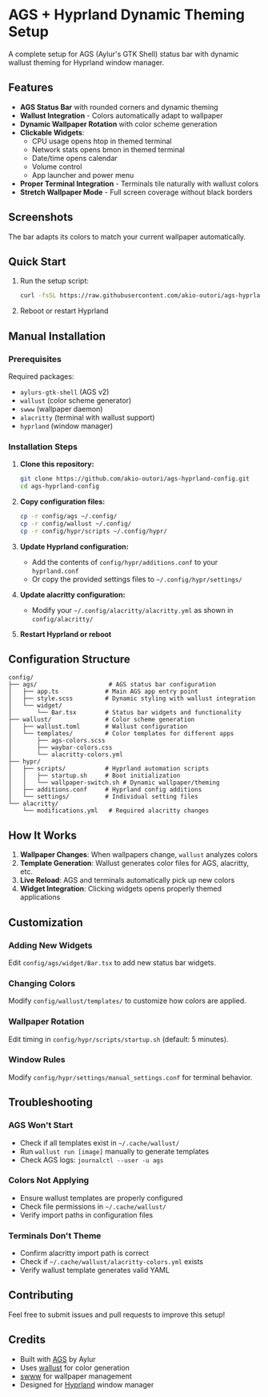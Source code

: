 # AGS + Hyprland Dynamic Theming Setup

A complete setup for AGS (Aylur's GTK Shell) status bar with dynamic wallust theming for Hyprland window manager.

## Features

- **AGS Status Bar** with rounded corners and dynamic theming
- **Wallust Integration** - Colors automatically adapt to wallpaper
- **Dynamic Wallpaper Rotation** with color scheme generation
- **Clickable Widgets**: 
  - CPU usage opens htop in themed terminal
  - Network stats opens bmon in themed terminal  
  - Date/time opens calendar
  - Volume control
  - App launcher and power menu
- **Proper Terminal Integration** - Terminals tile naturally with wallust colors
- **Stretch Wallpaper Mode** - Full screen coverage without black borders

## Screenshots

The bar adapts its colors to match your current wallpaper automatically.

## Quick Start

1. Run the setup script:
   ```bash
   curl -fsSL https://raw.githubusercontent.com/akio-outori/ags-hyprland-config/main/install.sh | bash
   ```

2. Reboot or restart Hyprland

## Manual Installation

### Prerequisites

Required packages:
- `aylurs-gtk-shell` (AGS v2)
- `wallust` (color scheme generator)
- `swww` (wallpaper daemon)
- `alacritty` (terminal with wallust support)
- `hyprland` (window manager)

### Installation Steps

1. **Clone this repository:**
   ```bash
   git clone https://github.com/akio-outori/ags-hyprland-config.git
   cd ags-hyprland-config
   ```

2. **Copy configuration files:**
   ```bash
   cp -r config/ags ~/.config/
   cp -r config/wallust ~/.config/
   cp -r config/hypr/scripts ~/.config/hypr/
   ```

3. **Update Hyprland configuration:**
   - Add the contents of `config/hypr/additions.conf` to your `hyprland.conf`
   - Or copy the provided settings files to `~/.config/hypr/settings/`

4. **Update alacritty configuration:**
   - Modify your `~/.config/alacritty/alacritty.yml` as shown in `config/alacritty/`

5. **Restart Hyprland or reboot**

## Configuration Structure

```
config/
├── ags/                    # AGS status bar configuration
│   ├── app.ts             # Main AGS app entry point
│   ├── style.scss         # Dynamic styling with wallust integration
│   └── widget/
│       └── Bar.tsx        # Status bar widgets and functionality
├── wallust/               # Color scheme generation
│   ├── wallust.toml       # Wallust configuration
│   └── templates/         # Color templates for different apps
│       ├── ags-colors.scss
│       ├── waybar-colors.css
│       └── alacritty-colors.yml
├── hypr/
│   ├── scripts/           # Hyprland automation scripts
│   │   ├── startup.sh     # Boot initialization
│   │   └── wallpaper-switch.sh # Dynamic wallpaper/theming
│   ├── additions.conf     # Hyprland config additions
│   └── settings/          # Individual setting files
└── alacritty/
    └── modifications.yml   # Required alacritty changes
```

## How It Works

1. **Wallpaper Changes**: When wallpapers change, `wallust` analyzes colors
2. **Template Generation**: Wallust generates color files for AGS, alacritty, etc.
3. **Live Reload**: AGS and terminals automatically pick up new colors
4. **Widget Integration**: Clicking widgets opens properly themed applications

## Customization

### Adding New Widgets

Edit `config/ags/widget/Bar.tsx` to add new status bar widgets.

### Changing Colors

Modify `config/wallust/templates/` to customize how colors are applied.

### Wallpaper Rotation

Edit timing in `config/hypr/scripts/startup.sh` (default: 5 minutes).

### Window Rules

Modify `config/hypr/settings/manual_settings.conf` for terminal behavior.

## Troubleshooting

### AGS Won't Start
- Check if all templates exist in `~/.cache/wallust/`
- Run `wallust run [image]` manually to generate templates
- Check AGS logs: `journalctl --user -u ags`

### Colors Not Applying
- Ensure wallust templates are properly configured
- Check file permissions in `~/.cache/wallust/`
- Verify import paths in configuration files

### Terminals Don't Theme
- Confirm alacritty import path is correct
- Check if `~/.cache/wallust/alacritty-colors.yml` exists
- Verify wallust template generates valid YAML

## Contributing

Feel free to submit issues and pull requests to improve this setup!

## Credits

- Built with [AGS](https://github.com/Aylur/ags) by Aylur
- Uses [wallust](https://codeberg.org/explosion-mental/wallust) for color generation
- [swww](https://github.com/Horus645/swww) for wallpaper management
- Designed for [Hyprland](https://hyprland.org/) window manager